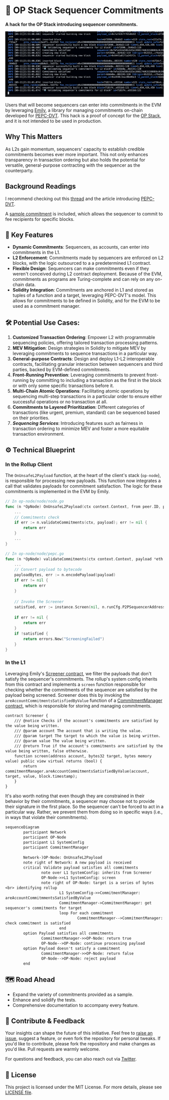 # 🔴 OP Stack Sequencer Commitments

**A hack for the OP Stack introducing sequencer commitments.**

![Alt Text](cover.gif)

Users that will become sequencers can enter into commitments in the EVM by leveraging [Emily](https://github.com/0xfuturistic/emily), a library for managing commitments on-chain developed for [PEPC-DVT](https://ethresear.ch/t/pepc-dvt-pepc-with-no-changes-to-the-consensus-protocol/16514). This hack is a proof of concept for the [OP Stack](https://stack.optimism.io/), and it is not intended to be used in production.

## Why This Matters
As L2s gain momentum, sequencers' capacity to establish credible commitments becomes ever more important. This not only enhances transparency in transaction ordering but also holds the potential for versatile, general-purpose contracting with the sequencer as the counterparty.

## Background Readings
 I recommend checking out this [thread](https://twitter.com/0xfuturistic/status/1697306608722915518) and the article introducing [PEPC-DVT](https://ethresear.ch/t/pepc-dvt-pepc-with-no-changes-to-the-consensus-protocol/16514).

 A [sample commitment](https://github.com/0xfuturistic/sequencer-commitments/blob/develop/packages/contracts-bedrock/src/commitments/samples/FeeRecipientCommitment.sol) is included, which allows the sequencer to commit to fee recipients for specific blocks.

## 🌟 Key Features
- **Dynamic Commitments**: Sequencers, as accounts, can enter into commitments in the L1.
- **L2 Enforcement**: Commitments made by sequencers are enforced on L2 blocks, with the logic outsourced to a a predetermined L1 contract.
- **Flexible Design**: Sequencers can make commitments even if they weren't conceived during L2 contract deployment. Because of the EVM, commitments as programs are Turing-complete and can rely on any on-chain data.
- **Solidity Integration**: Commitments are anchored in L1 and stored as tuples of a function and a target, leveraging PEPC-DVT's model. This allows for commitments to be defined in Solidity, and for the EVM to be used as a commitment manager.

## 🛠  Potential Use Cases:

1. **Customized Transaction Ordering**: Empower L2 with programmable sequencing policies, offering tailored transaction processing patterns.
2. **MEV Mitigation**: Design strategies in Solidity to mitigate MEV by leveraging commitments to sequence transactions in a particular way.
3. **General-purpose Contracts**: Design and deploy L1-L2 interoperable contracts, facilitating granular interaction between sequencers and third parties, backed by EVM-defined commitments.
4. **Front-Running Prevention**: Leveraging commitments to prevent front-running by committing to including a transaction as the first in the block or with only some specific transactions before it.
5. **Multi-Chain Atomic Operations**: Facilitating atomic operations by sequencing multi-step transactions in a particular order to ensure either successful operations or no transaction at all.
6. **Commitments to Layered Prioritization**: Different categories of transactions (like urgent, premium, standard) can be sequenced based on their priorities.
7. **_Sequencing Services_**: Introducing features such as fairness in transaction ordering to minimize MEV and foster a more equitable transaction environment.

## ⚙ Technical Blueprint
### In the Rollup Client
The `OnUnsafeL2Payload` function, at the heart of the client's stack (`op-node`), is responsible for processing new payloads. This function now integrates a call that validates payloads for commitment satisfaction. The logic for these commitments is implemented in the EVM by Emily.

```go
// In op-node/node/node.go
func (n *OpNode) OnUnsafeL2Payload(ctx context.Context, from peer.ID, payload *eth.ExecutionPayload) error {
    ...
    // Commitments check
    if err := n.validateCommitments(ctx, payload); err != nil {
        return err
    }
    ...
}
```

```go
// In op-node/node/pepc.go
func (n *OpNode) validateCommitments(ctx context.Context, payload *eth.ExecutionPayload) error {
    ...
    // Convert payload to bytecode
    payloadBytes, err := n.encodePayload(payload)
    if err != nil {
        return err
    }

    // Invoke the Screener
    satisfied, err := instance.Screen(nil, n.runCfg.P2PSequencerAddress(), *n.target(), payloadBytes)

    if err != nil {
        return err
    }
    if !satisfied {
        return errors.New("ScreeningFailed")
    }
}
```

### In the L1
Leveraging Emily's [Screener contract](https://github.com/0xfuturistic/emily/blob/main/src/Screener.sol), we filter the payloads that don't satisfy the sequencer's commitments. The rollup's system config inherits from this contract and implements a `screen` function responsible for checking whether the commitments of the sequencer are satisfied by the payload being screened. Screener does this by invoking the `areAccountCommitmentsSatisfiedByValue` function of a [CommitmentManager contract](https://github.com/0xfuturistic/emily/blob/main/src/CommitmentManager.sol), which is responsible for storing and managing commitments.

```solidity
contract Screener {
    /// @notice Checks if the account's commitments are satisfied by the value being written.
    /// @param account The account that is writing the value.
    /// @param target The target to which the value is being written.
    /// @param value The value being written.
    /// @return True if the account's commitments are satisfied by the value being written, false otherwise.
    function screen(address account, bytes32 target, bytes memory value) public view virtual returns (bool) {
        return commitmentManager.areAccountCommitmentsSatisfiedByValue(account, target, value, block.timestamp);
    }
}
```
It's also worth noting that even though they are constrained in their behavior by their commitments, a sequencer may choose not to provide their signature in the first place. So the sequencer can't be forced to act in a particular way. Rather, we prevent them from doing so in specific ways (i.e., in ways that violate their commitments).

```mermaid
sequenceDiagram
		participant Network
		participant OP-Node
		participant L1 SystemConfig
		participant CommitmentManager

		Network-)OP-Node: OnUnsafeL2Payload
		note right of Network: A new payload is received
		critical Validate payload satisfies all commitments
				note over L1 SystemConfig: inherits from Screener
				OP-Node->>L1 SystemConfig: screen
				note right of OP-Node: target is a series of bytes <br> identifying rollup
						L1 SystemConfig->>CommitmentManager: areAccountCommitmmentsSatisfiedByValue
						CommitmentManager->CommitmentManager: get sequencer's commitments for target
						loop For each commitment
								CommitmentManager-->CommitmentManager: check commitment is satisfied
						end
		option Payload satisfies all commitments
				CommitmentManager->>OP-Node: return true
				OP-Node-->OP-Node: continue processing payload
		option Payload doesn't satisfy a commitment
				CommitmentManager->>OP-Node: return false
				OP-Node-->OP-Node: reject payload
		end
```

## 🗺 Road Ahead
- Expand the variety of commitments provided as a sample.
- Enhance and solidify the tests.
- Comprehensive documentation to accompany every feature.

## 🙌 Contribute & Feedback
Your insights can shape the future of this initiative. Feel free to [raise an issue](https://github.com/0xfuturistic/sequencer-commitments/issues/new), suggest a feature, or even fork the repository for personal tweaks. If you'd like to contribute, please fork the repository and make changes as you'd like. Pull requests are warmly welcome.

For questions and feedback, you can also reach out via [Twitter](https://twitter.com/0xfuturistic/).

## 📜 License
This project is licensed under the MIT License. For more details, please see [LICENSE file](https://github.com/0xfuturistic/sequencer-commitments/blob/develop/LICENSE).
